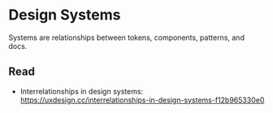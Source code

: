 # Design Systems

Systems are relationships between tokens, components, patterns, and docs.

## Read
- Interrelationships in design systems: https://uxdesign.cc/interrelationships-in-design-systems-f12b965330e0